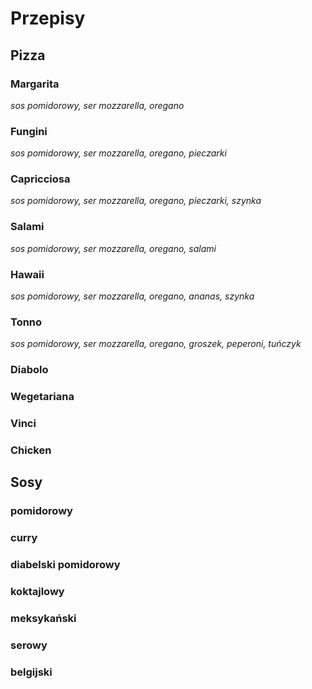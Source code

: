 # Przepisy


## Pizza

### Margarita
*sos pomidorowy, ser mozzarella, oregano*
### Fungini
*sos pomidorowy, ser mozzarella, oregano, pieczarki*
### Capricciosa
*sos pomidorowy, ser mozzarella, oregano, pieczarki, szynka*
### Salami
*sos pomidorowy, ser mozzarella, oregano, salami*
### Hawaii
*sos pomidorowy, ser mozzarella, oregano, ananas, szynka*
### Tonno
*sos pomidorowy, ser mozzarella, oregano, groszek, peperoni, tuńczyk*
### Diabolo
### Wegetariana
### Vinci
### Chicken


## Sosy
### pomidorowy
### curry
### diabelski pomidorowy
### koktajlowy
### meksykański
### serowy
### belgijski